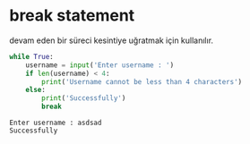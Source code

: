 # break statement

devam eden bir süreci kesintiye uğratmak için kullanılır.

```python
while True:
    username = input('Enter username : ')
    if len(username) < 4:
        print('Username cannot be less than 4 characters')
    else:
        print('Successfully')
        break
```

```
Enter username : asdsad
Successfully
```
